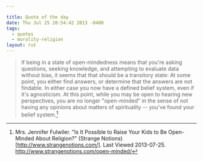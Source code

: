 ```yaml
---

title: Quote of the day
date: Thu Jul 25 20:54:42 2013 -0400
tags:
  - quotes
  - morality-religion
layout: rut
---
```



>If being in a state of open-mindedness means that you're asking questions, seeking knowledge, and attempting to evaluate data without bias, it seems that that should be a transitory state: At some point, you either find answers, or determine that the answers are not findable. In either case you now have a defined belief system, even if it's agnosticism. At this point, while you may be open to hearing new perspectives, you are no longer "open-minded" in the sense of not having any opinions about matters of spirituality -- you've found your belief system.[^20130725-1]

[^20130725-1]: Mrs. Jennifer Fulwiler.  "Is It Possible to Raise Your Kids to Be Open-Minded About Religion?" (Strange Notions)[http://www.strangenotions.com/]. Last Viewed 2013-07-25. <http://www.strangenotions.com/open-minded/>

